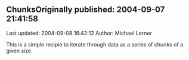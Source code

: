 ## ChunksOriginally published: 2004-09-07 21:41:58 
Last updated: 2004-09-08 16:42:12 
Author: Michael Lerner 
 
This is a simple recipie to iterate through data as a series of chunks of a given size.